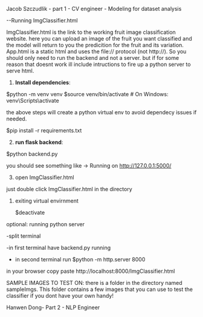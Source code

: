 Jacob Szczudlik - part 1 - CV engineer - Modeling for dataset analysis

--Running ImgClassifier.html

ImgClassifier.html is the link to the working fruit image classification website. here you can upload an image of the fruit you want classified and the model will return to you the predicition for the fruit and its variation. App.html is a static html and uses the file:// protocol (not http://). So you should only need to run the backend and not a server. but if for some reason that doesnt work ill include intructions to fire up a python server to serve html. 


1. **Install dependencies**:

$python -m venv venv
$source venv/bin/activate  # On Windows: venv\Scripts\activate  

the above steps will create a python virtual env to avoid dependecy issues if needed.



$pip install -r requirements.txt


2. **run flask backend**:

$python backend.py

 you should see something like  -> Running on http://127.0.0.1:5000/

3. open ImgClassifier.html
   
just double click ImgClassifier.html in the directory




1. exiting virtual envirnment
   
   $deactivate





optional: running python server

-split terminal

-in first terminal have backend.py running

- in second terminal run $python -m http.server 8000

in your browser copy paste http://localhost:8000/ImgClassifier.html



SAMPLE IMAGES TO TEST ON:
there is a folder in the directory named sampleImgs. This folder contains a few images that you can use to test the classifier if you dont have your own handy! 




Hanwen Dong- Part 2 - NLP Engineer








